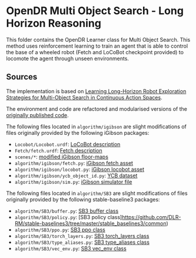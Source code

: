 # OpenDR Multi Object Search - Long Horizon Reasoning

This folder contains the OpenDR Learner class for Multi Object Search. This method uses reinforcement learning to train an agent that is able to control the base of a wheeled robot (Fetch and LoCoBot checkpoint provided) to locomote the agent through unseen environments.

## Sources

The implementation is based on [Learning Long-Horizon Robot Exploration Strategies for Multi-Object Search in Continuous Action Spaces](https://opendr.eu/wp-content/uploads/2022/07/Learning-Long-Horizon-Robot-Exploration-Strategies-for-Multi-Object-Search-in-Continuous-Action-Spaces.pdf).

The environment and code are refactored and modularised versions of the [originally published code](https://github.com/robot-learning-freiburg/Multi-Object-Search).

The following files located in `algorithm/igibson` are slight modifications of files originally provided by the following iGibson packages:
- `Locobot/Locobot.urdf`: [LoCoBot description](http://www.locobot.org/)
- `Fetch/fetch.urdf`: [Fetch description](https://fetchrobotics.com/fetch-mobile-manipulator/)
- `scenes/*`: [modified iGibson floor-maps](https://stanfordvl.github.io/iGibson/scenes.html?highlight=floor%20map)
- `algorithm/igibson/fetch.py`: [iGibson fetch asset](https://stanfordvl.github.io/iGibson/assets.html?highlight=fetch)
- `algorithm/igibson/locobot.py`: [iGibson locobot asset](https://stanfordvl.github.io/iGibson/assets.html?highlight=locobot)
- `algorithm/igibson/ycb_object_id.py`: [YCB dataset](https://stanfordvl.github.io/iGibson/assets.html?highlight=ycb)
- `algorithm/igibson/sim.py`: [iGibson simulator file](https://github.com/StanfordVL/iGibson/blob/master/igibson/simulator.py)


The following files located in `algorithm/SB3` are slight modifications of files originally provided by the following stable-baseline3 packages:
- `algorithm/SB3/buffer.py`: [SB3 buffer class](https://github.com/DLR-RM/stable-baselines3/tree/master/stable_baselines3/common)
- `algorithm/SB3/policy.py`: [SB3 policy class]https://github.com/DLR-RM/stable-baselines3/tree/master/stable_baselines3/common)
- `algorithm/SB3/ppo.py`: [SB3 ppo class](https://github.com/DLR-RM/stable-baselines3/tree/master/stable_baselines3/common)
- `algorithm/SB3/torch_layers.py`: [SB3 torch_layers class](https://github.com/DLR-RM/stable-baselines3/tree/master/stable_baselines3/common)
- `algorithm/SB3/type_aliases.py`: [SB3 type_aliases class](https://github.com/DLR-RM/stable-baselines3/tree/master/stable_baselines3/common)
- `algorithm/SB3/vec_env.py`: [SB3 vec_env class](https://github.com/DLR-RM/stable-baselines3/tree/master/stable_baselines3/common)
